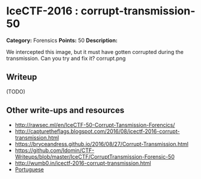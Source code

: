 # IceCTF-2016 : corrupt-transmission-50

**Category:** Forensics
**Points:** 50
**Description:**

We intercepted this image, but it must have gotten corrupted during the transmission. Can you try and fix it? corrupt.png

## Writeup

(TODO)

## Other write-ups and resources

* http://rawsec.ml/en/IceCTF-50-Corrupt-Tansmission-Forencics/
* http://capturetheflags.blogspot.com/2016/08/icectf-2016-corrupt-transmission.html
* https://bryceandress.github.io/2016/08/27/Corrupt-Transmission.html
* https://github.com/Idomin/CTF-Writeups/blob/master/IceCTF/CorruptTransmission-Forensic-50
* http://wumb0.in/icectf-2016-corrupt-transmission.html
* [Portuguese](https://github.com/318BR/IceCTF/blob/master/2016/Stage-3/Corrupt-Transmission/writeup.md)
